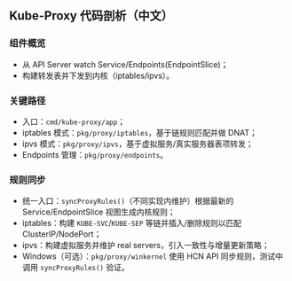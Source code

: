 ## Kube-Proxy 代码剖析（中文）

### 组件概览

- 从 API Server watch Service/Endpoints(EndpointSlice)；
- 构建转发表并下发到内核（iptables/ipvs）。

### 关键路径

- 入口：`cmd/kube-proxy/app`；
- iptables 模式：`pkg/proxy/iptables`，基于链规则匹配并做 DNAT；
- ipvs 模式：`pkg/proxy/ipvs`，基于虚拟服务/真实服务器表项转发；
- Endpoints 管理：`pkg/proxy/endpoints`。

### 规则同步

- 统一入口：`syncProxyRules()`（不同实现内维护）根据最新的 Service/EndpointSlice 视图生成内核规则；
- iptables：构建 `KUBE-SVC`/`KUBE-SEP` 等链并插入/删除规则以匹配 ClusterIP/NodePort；
- ipvs：构建虚拟服务并维护 real servers，引入一致性与增量更新策略；
- Windows（可选）：`pkg/proxy/winkernel` 使用 HCN API 同步规则，测试中调用 `syncProxyRules()` 验证。


